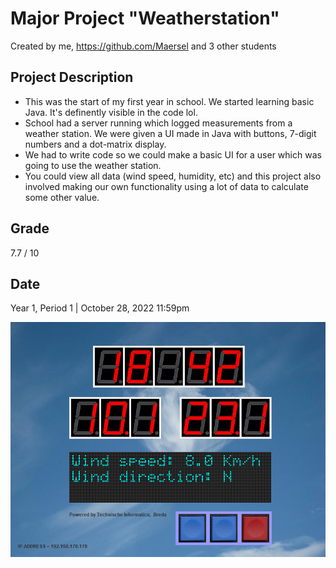 # Major Project "Weatherstation"
Created by me, https://github.com/Maersel and 3 other students

## Project Description
- This was the start of my first year in school. We started learning basic Java. It's definently visible in the code lol.
- School had a server running which logged measurements from a weather station. We were given a UI made in Java with buttons, 7-digit numbers and a dot-matrix display.
- We had to write code so we could make a basic UI for a user which was going to use the weather station.
- You could view all data (wind speed, humidity, etc) and this project also involved making our own functionality using a lot of data to calculate some other value.

## Grade
7.7 / 10

## Date
Year 1, Period 1 | October 28, 2022 11:59pm

![image](https://github.com/GertieMeneer/TI1.1-ProftaakWeerstation/blob/main/weatherstation.png)
